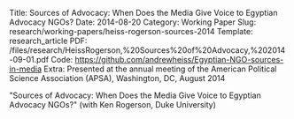 Title: Sources of Advocacy: When Does the Media Give Voice to Egyptian Advocacy NGOs?
Date: 2014-08-20
Category: Working Paper
Slug: research/working-papers/heiss-rogerson-sources-2014
Template: research_article
PDF: /files/research/HeissRogerson,%20Sources%20of%20Advocacy,%202014-09-01.pdf
Code: https://github.com/andrewheiss/Egyptian-NGO-sources-in-media
Extra: Presented at the annual meeting of the American Political Science Association (APSA), Washington, DC, August 2014

"Sources of Advocacy: When Does the Media Give Voice to Egyptian Advocacy NGOs?" (with Ken Rogerson, Duke University)
